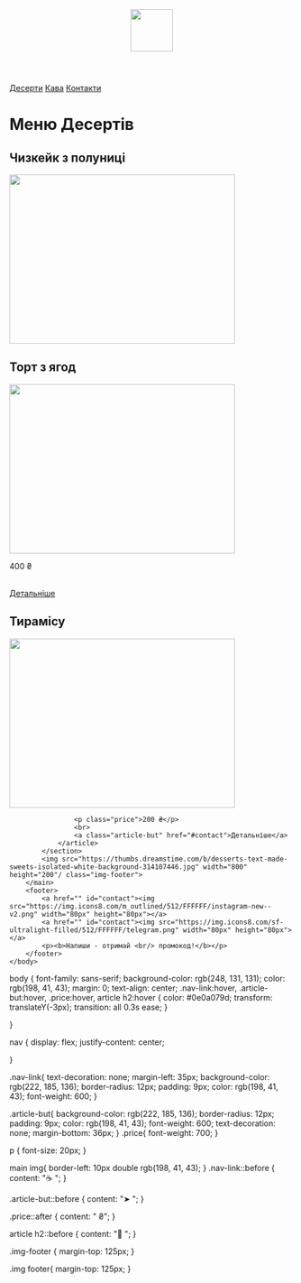 <html>
    <head>
        <title>Cafe</title>
        <link rel="stylesheet" href="style.css">
    </head>
    <body>
        <header>
            <img src="https://static.vecteezy.com/system/resources/previews/000/334/460/original/coffee-place-logo-vector.jpg" width="75px" height="75px">
        </header>
        <nav>
            <a class="nav-link" href="index.html">Десерти</a>
            <a class="nav-link" href="index1.html">Кава</a>
            <a class="nav-link" href="#contact">Контакти</a>
        </nav>
        <main>
            <h1>Меню Десертів</h1>
            <section class="info">
                <article>
                    <h2>Чизкейк з полуниці</h2>
                    <img src="https://th.bing.com/th/id/R.aa1eb5c4d5303d76d370fc551d7c149c?rik=xh1CTCdYRelOUw&pid=ImgRaw&r"width="400px" height="300px"/>
                </article>
                <article>
                    <h2>Торт з ягод</h2>
                    <img src="https://th.bing.com/th/id/OIP.SFmZoeTYOla0uWFetnZIogHaFs?r=0&rs=1&pid=ImgDetMain" width="400px" height="300px"/>
                    <p class="price">400 ₴</p>
                    <br>
                    <a class="article-but" href="#contact">Детальніше</a>
                </article>
                <article>
                    <h2>Тирамісу</h2>
                    <img src="https://th.bing.com/th/id/R.c6b183f69f36efdd906973f05d421ede?rik=lvUAcn9KzVzxgw&pid=ImgRaw&r=0" width="400px" height="300px"/>
            
                    <p class="price">200 ₴</p>
                    <br>
                    <a class="article-but" href="#contact">Детальніше</a>
                </article>
            </section>
            <img src="https://thumbs.dreamstime.com/b/desserts-text-made-sweets-isolated-white-background-314107446.jpg" width="800" height="200"/ class="img-footer">
        </main>
        <footer>
            <a href="" id="contact"><img src="https://img.icons8.com/m_outlined/512/FFFFFF/instagram-new--v2.png" width="80px" height="80px"></a>
            <a href="" id="contact"><img src="https://img.icons8.com/sf-ultralight-filled/512/FFFFFF/telegram.png" width="80px" height="80px"></a>
            <p><b>Напиши - отримай <br/> промокод!</b></p> 
        </footer>
    </body>
</html>


body {
    font-family: sans-serif;
    background-color: rgb(248, 131, 131);
    color: rgb(198, 41, 43);
    margin: 0;
    text-align: center;
.nav-link:hover,
.article-but:hover,
.price:hover,
article h2:hover {
  color: #0e0a079d; 
  transform: translateY(-3px);
  transition: all 0.3s ease;
}

}



nav {
    display: flex;
    justify-content: center;
    

    
}

.nav-link{
    text-decoration: none;
    margin-left: 35px;
    background-color: rgb(222, 185, 136);
    border-radius: 12px;
    padding: 9px;
    color: rgb(198, 41, 43);
    font-weight: 600;
}

.article-but{
    background-color: rgb(222, 185, 136);
    border-radius: 12px;
    padding: 9px;
    color: rgb(198, 41, 43);
    font-weight: 600;
    text-decoration: none;
    margin-bottom: 36px;
}
.price{
    font-weight: 700;
}



p {
    font-size: 20px;
}

main img{
    border-left: 10px double rgb(198, 41, 43);
}
.nav-link::before {
    content: "☕ ";
}

.article-but::before {
    content: "➤ ";
}

.price::after {
    content: " ₴";
}

article h2::before {
    content: "🍰 ";
}

.img-footer {
    margin-top: 125px;
}




.img footer{
    margin-top: 125px;
}



